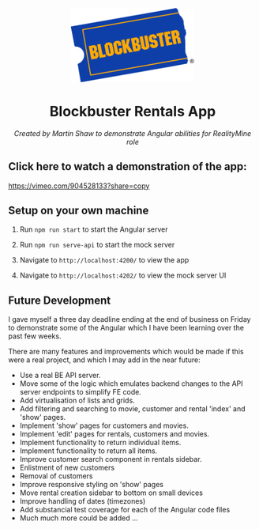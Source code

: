 <center>
<img alt="Blockbuster Logo" src="src/assets/Blockbuster_logo.svg" width="250" />

<br />

<h1>Blockbuster Rentals App</h1>

<i>Created by Martin Shaw to demonstrate Angular abilities for RealityMine role</i>
</center>

## Click here to watch a demonstration of the app:

https://vimeo.com/904528133?share=copy

## Setup on your own machine

1. Run `npm run start` to start the Angular server

2. Run `npm run serve-api` to start the mock server

3. Navigate to `http://localhost:4200/` to view the app

4. Navigate to `http://localhost:4202/` to view the mock server UI

## Future Development

I gave myself a three day deadline ending at the end of business on Friday to demonstrate some of the Angular which I have been learning over the past few weeks.

There are many features and improvements which would be made if this were a real project, and which I may add in the near future:

* Use a real BE API server.
* Move some of the logic which emulates backend changes to the API server endpoints to simplify FE code.
* Add virtualisation of lists and grids.
* Add filtering and searching to movie, customer and rental 'index' and 'show' pages.
* Implement 'show' pages for customers and movies.
* Implement 'edit' pages for rentals, customers and movies.
* Implement functionality to return individual items.
* Implement functionality to return all items.
* Improve customer search component in rentals sidebar.
* Enlistment of new customers
* Removal of customers
* Improve responsive styling on 'show' pages
* Move rental creation sidebar to bottom on small devices
* Improve handling of dates (timezones)
* Add substancial test coverage for each of the Angular code files
* Much much more could be added ...
